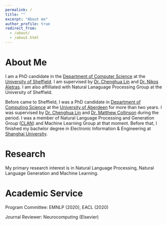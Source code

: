 ```yaml
---
permalink: /
title: ""
excerpt: "About me"
author_profile: true
redirect_from: 
  - /about/
  - /about.html
---
```


About Me
======

I am a PhD candidate in the [Department of Computer Science](https://www.sheffield.ac.uk/dcs) at the [University of Sheffield](https://www.sheffield.ac.uk/). I am supervised by [Dr. Chenghua Lin](https://chenghualin.wordpress.com/) and [Dr. Nikos Aletras](http://www.nikosaletras.com/). I am also affilliated with Natural Lanaguage Processing Group at the University of Sheffield.

Before came to Sheffield, I was a PhD candidate in [Department of Computing Science](https://www.abdn.ac.uk/ncs/departments/computing-science/index.php) at the [University of Aberdeen](https://www.abdn.ac.uk) for more than two years. I was supervised by [Dr. Chenghua Lin](https://chenghualin.wordpress.com/) and [Dr. Matthew Collinson](http://homepages.abdn.ac.uk/matthew.collinson/pages/) during the period. I was a member of Natural Language Processing and Generation Group ([CLAN](https://www.abdn.ac.uk/ncs/departments/computing-science/natural-language-generation-187.php)) and Machine Learning Group at that moment. Before that, I finished my bachelor degree in Electronic Information & Engineering at [Shanghai University](http://www.shu.edu.cn).

Research
======

My primary research interest is in Natural Language Processing, Natural Language Generation and Machine Learning.

Academic Service
======

Program Committee: EMNLP (2020), EACL (2020)

Journal Reviewer: Neurocomputing (Elsevier)


